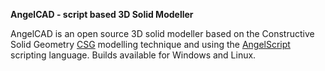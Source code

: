 **AngelCAD - script based 3D Solid Modeller**

AngelCAD is an open source 3D solid modeller based on the Constructive Solid Geometry [CSG](https://en.wikipedia.org/wiki/Constructive_solid_geometry) modelling technique and using the [AngelScript](http://www.angelcode.com/angelscript/sdk/docs/manual/doc_script.html) scripting language. Builds available for Windows and Linux.


<script src="https://embed.github.com/view/3d/arnholm/acdocs/master/stl/csg_wikipedia.stl"/>


